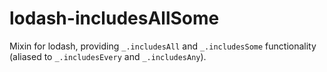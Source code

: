 # lodash-includesAllSome
Mixin for lodash, providing `_.includesAll` and `_.includesSome` functionality (aliased to `_.includesEvery` and `_.includesAny`).
